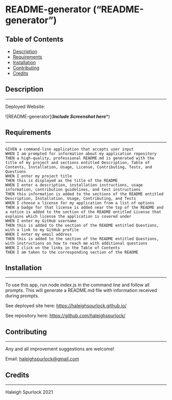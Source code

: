 # **README-generator (“README-generator”)**

## Table of Contents

* [Description](#description)
* [Requirements](#requirements)
* [Installation](#installation)
* [Contributing](#contributing)
* [Credits](#credits)

## Description
---


Deployed Website: 

![README-generator](*****Include Screenshot here******)

## Requirements 
---
```
GIVEN a command-line application that accepts user input
WHEN I am prompted for information about my application repository
THEN a high-quality, professional README.md is generated with the title of my project and sections entitled Description, Table of Contents, Installation, Usage, License, Contributing, Tests, and Questions
WHEN I enter my project title
THEN this is displayed as the title of the README
WHEN I enter a description, installation instructions, usage information, contribution guidelines, and test instructions
THEN this information is added to the sections of the README entitled Description, Installation, Usage, Contributing, and Tests
WHEN I choose a license for my application from a list of options
THEN a badge for that license is added near the top of the README and a notice is added to the section of the README entitled License that explains which license the application is covered under
WHEN I enter my GitHub username
THEN this is added to the section of the README entitled Questions, with a link to my GitHub profile
WHEN I enter my email address
THEN this is added to the section of the README entitled Questions, with instructions on how to reach me with additional questions
WHEN I click on the links in the Table of Contents
THEN I am taken to the corresponding section of the README
```

## Installation
---
To use this app, run node index.js in the command line and follow all prompts. This will generate a README.md file with information received during prompts.

See deployed site here: https://haleighspurlock.github.io/

See repository here: https://github.com/haleighspurlock/
## Contributing
---

Any and all improvement suggestions are welcome! 

Email: haleighspurlock@gmail.com

## Credits
---
Haleigh Spurlock 2021